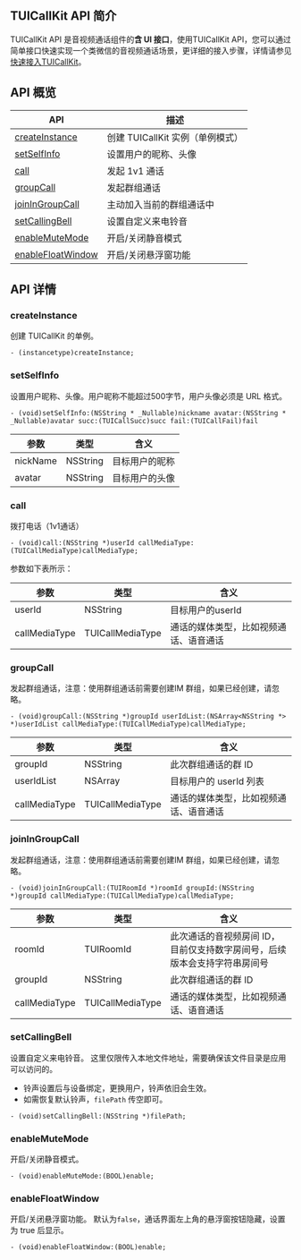 ## TUICallKit API 简介

TUICallKit API 是音视频通话组件的**含 UI 接口**，使用TUICallKit API，您可以通过简单接口快速实现一个类微信的音视频通话场景，更详细的接入步骤，详情请参见 [快速接入TUICallKit](https://tcloud-doc.isd.com/document/product/647/78730?!preview)。

## API 概览

| API | 描述 |
|-----|-----|
| [createInstance](#createinstance)       | 创建 TUICallKit 实例（单例模式） |
| [setSelfInfo](#setselfinfo)             | 设置用户的昵称、头像             |
| [call](#call)                           | 发起 1v1 通话                    |
| [groupCall](#groupcall)                 | 发起群组通话                     |
| [joinInGroupCall](#joiningroupcall)     | 主动加入当前的群组通话中         |
| [setCallingBell](#setcallingbell)       | 设置自定义来电铃音               |
| [enableMuteMode](#enablemutemode)       | 开启/关闭静音模式                |
| [enableFloatWindow](#enablefloatwindow) | 开启/关闭悬浮窗功能              |

## API 详情

### createInstance
创建 TUICallKit 的单例。

```objc
- (instancetype)createInstance;
```

### setSelfInfo
设置用户昵称、头像。用户昵称不能超过500字节，用户头像必须是 URL 格式。

```objc
- (void)setSelfInfo:(NSString * _Nullable)nickname avatar:(NSString * _Nullable)avatar succ:(TUICallSucc)succ fail:(TUICallFail)fail
```

| 参数 | 类型 | 含义 |
|-----|-----|-----|
| nickName | NSString | 目标用户的昵称 |
| avatar | NSString | 目标用户的头像 | 

### call
拨打电话（1v1通话）

```objc
- (void)call:(NSString *)userId callMediaType:(TUICallMediaType)callMediaType;
```

参数如下表所示：

| 参数 | 类型 | 含义 |
|-----|-----|-----|
| userId | NSString | 目标用户的userId |
| callMediaType | TUICallMediaType | 通话的媒体类型，比如视频通话、语音通话 |

### groupCall
发起群组通话，注意：使用群组通话前需要创建IM 群组，如果已经创建，请忽略。

```objc
- (void)groupCall:(NSString *)groupId userIdList:(NSArray<NSString *> *)userIdList callMediaType:(TUICallMediaType)callMediaType;
```

| 参数 | 类型 | 含义 |
|-----|-----|-----|
| groupId | NSString | 此次群组通话的群 ID |
| userIdList | NSArray | 目标用户的 userId 列表 |
| callMediaType | TUICallMediaType | 通话的媒体类型，比如视频通话、语音通话 |

### joinInGroupCall
发起群组通话，注意：使用群组通话前需要创建IM 群组，如果已经创建，请忽略。

```objc
- (void)joinInGroupCall:(TUIRoomId *)roomId groupId:(NSString *)groupId callMediaType:(TUICallMediaType)callMediaType;
```

| 参数 | 类型 | 含义 |
|-----|-----|-----|
| roomId | TUIRoomId | 此次通话的音视频房间 ID，目前仅支持数字房间号，后续版本会支持字符串房间号 |
| groupId | NSString | 此次群组通话的群 ID |
| callMediaType | TUICallMediaType | 通话的媒体类型，比如视频通话、语音通话 |

### setCallingBell
设置自定义来电铃音。
这里仅限传入本地文件地址，需要确保该文件目录是应用可以访问的。
- 铃声设置后与设备绑定，更换用户，铃声依旧会生效。
- 如需恢复默认铃声，`filePath` 传空即可。

```objc
- (void)setCallingBell:(NSString *)filePath;
```

### enableMuteMode
开启/关闭静音模式。

```objc
- (void)enableMuteMode:(BOOL)enable;
```

### enableFloatWindow
开启/关闭悬浮窗功能。
默认为`false`，通话界面左上角的悬浮窗按钮隐藏，设置为 true 后显示。

```objc
- (void)enableFloatWindow:(BOOL)enable;
```
